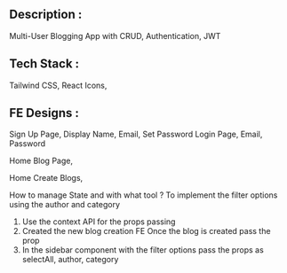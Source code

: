 ## Description :

Multi-User Blogging App with CRUD, Authentication, JWT

## Tech Stack :

Tailwind CSS, React Icons,

## FE Designs :

Sign Up Page,
Display Name, Email, Set Password
Login Page,
Email, Password

Home
Blog Page,

Home
Create Blogs,

How to manage State and with what tool ?
To implement the filter options using the author and category

1. Use the context API for the props passing
2. Created the new blog creation FE Once the blog is created pass the prop
3. In the sidebar component with the filter options pass the props as selectAll, author, category
